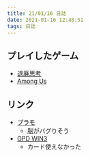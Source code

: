 ```yaml
---
title: 21/01/16 日誌
date: 2021-01-16 12:48:51
tags: 日誌
---
```


## プレイしたゲーム
- [退廃思考](https://store.steampowered.com/app/1205160/_Decadent_Thinking/?l=japanese)
- [Among Us](https://store-jp.nintendo.com/list/software/70010000036097.html)

## リンク
- [プラモ](https://twitter.com/da01220329/status/1350097608853876738)
  - 脳がバグりそう
- [GPD WIN3](https://www.indiegogo.com/projects/gpd-win3-the-world-s-1st-handheld-aaa-game-console#/)
  - カード使えなかった